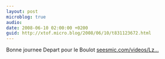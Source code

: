 ```yaml
---
layout: post
microblog: true
audio: 
date: 2008-06-10 02:00:00 +0200
guid: http://xtof.micro.blog/2008/06/10/t831123672.html
---
```

Bonne journee Depart pour le Boulot [seesmic.com/videos/Lz...](http://seesmic.com/videos/LzEYDmk1S2)
